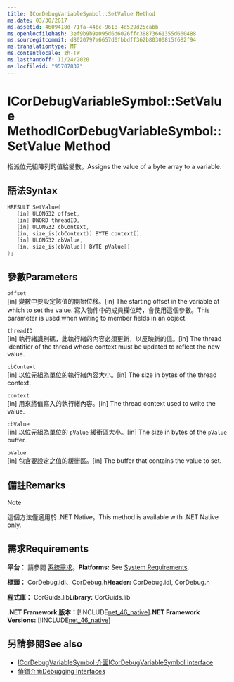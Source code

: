 ```yaml
---
title: ICorDebugVariableSymbol::SetValue Method
ms.date: 03/30/2017
ms.assetid: 4609418d-71fa-44bc-9618-4d529d25cabb
ms.openlocfilehash: 3ef9b9b9a095d6d6026ffc38873661355d660488
ms.sourcegitcommit: d8020797a6657d0fbbdff362b80300815f682f94
ms.translationtype: MT
ms.contentlocale: zh-TW
ms.lasthandoff: 11/24/2020
ms.locfileid: "95707837"
---
```

# <a name="icordebugvariablesymbolsetvalue-method"></a><span data-ttu-id="9bc8a-102">ICorDebugVariableSymbol::SetValue Method</span><span class="sxs-lookup"><span data-stu-id="9bc8a-102">ICorDebugVariableSymbol::SetValue Method</span></span>

<span data-ttu-id="9bc8a-103">指派位元組陣列的值給變數。</span><span class="sxs-lookup"><span data-stu-id="9bc8a-103">Assigns the value of a byte array to a variable.</span></span>  
  
## <a name="syntax"></a><span data-ttu-id="9bc8a-104">語法</span><span class="sxs-lookup"><span data-stu-id="9bc8a-104">Syntax</span></span>  
  
```cpp  
HRESULT SetValue(  
   [in] ULONG32 offset,  
   [in] DWORD threadID,  
   [in] ULONG32 cbContext,  
   [in, size_is(cbContext)] BYTE context[],  
   [in] ULONG32 cbValue,  
   [in, size_is(cbValue)] BYTE pValue[]  
);  
```  
  
## <a name="parameters"></a><span data-ttu-id="9bc8a-105">參數</span><span class="sxs-lookup"><span data-stu-id="9bc8a-105">Parameters</span></span>  

 `offset`  
 <span data-ttu-id="9bc8a-106">[in] 變數中要設定該值的開始位移。</span><span class="sxs-lookup"><span data-stu-id="9bc8a-106">[in] The starting offset in the variable at which to set the value.</span></span> <span data-ttu-id="9bc8a-107">寫入物件中的成員欄位時，會使用這個參數。</span><span class="sxs-lookup"><span data-stu-id="9bc8a-107">This parameter is used when writing to member fields in an object.</span></span>  
  
 `threadID`  
 <span data-ttu-id="9bc8a-108">[in] 執行緒識別碼，此執行緒的內容必須更新，以反映新的值。</span><span class="sxs-lookup"><span data-stu-id="9bc8a-108">[in] The thread identifier of the thread whose context must be updated to reflect the new value.</span></span>  
  
 `cbContext`  
 <span data-ttu-id="9bc8a-109">[in] 以位元組為單位的執行緒內容大小。</span><span class="sxs-lookup"><span data-stu-id="9bc8a-109">[in] The size in bytes of the thread context.</span></span>  
  
 `context`  
 <span data-ttu-id="9bc8a-110">[in] 用來將值寫入的執行緒內容。</span><span class="sxs-lookup"><span data-stu-id="9bc8a-110">[in] The thread context used to write the value.</span></span>  
  
 `cbValue`  
 <span data-ttu-id="9bc8a-111">[in] 以位元組為單位的 `pValue` 緩衝區大小。</span><span class="sxs-lookup"><span data-stu-id="9bc8a-111">[in] The size in bytes of the `pValue` buffer.</span></span>  
  
 `pValue`  
 <span data-ttu-id="9bc8a-112">[in] 包含要設定之值的緩衝區。</span><span class="sxs-lookup"><span data-stu-id="9bc8a-112">[in] The buffer that contains the value to set.</span></span>  
  
## <a name="remarks"></a><span data-ttu-id="9bc8a-113">備註</span><span class="sxs-lookup"><span data-stu-id="9bc8a-113">Remarks</span></span>  
  
> [!NOTE]
> <span data-ttu-id="9bc8a-114">這個方法僅適用於 .NET Native。</span><span class="sxs-lookup"><span data-stu-id="9bc8a-114">This method is available with .NET Native only.</span></span>  
  
## <a name="requirements"></a><span data-ttu-id="9bc8a-115">需求</span><span class="sxs-lookup"><span data-stu-id="9bc8a-115">Requirements</span></span>  

 <span data-ttu-id="9bc8a-116">**平台：** 請參閱 [系統需求](../../get-started/system-requirements.md)。</span><span class="sxs-lookup"><span data-stu-id="9bc8a-116">**Platforms:** See [System Requirements](../../get-started/system-requirements.md).</span></span>  
  
 <span data-ttu-id="9bc8a-117">**標頭：** CorDebug.idl、CorDebug.h</span><span class="sxs-lookup"><span data-stu-id="9bc8a-117">**Header:** CorDebug.idl, CorDebug.h</span></span>  
  
 <span data-ttu-id="9bc8a-118">**程式庫：** CorGuids.lib</span><span class="sxs-lookup"><span data-stu-id="9bc8a-118">**Library:** CorGuids.lib</span></span>  
  
 <span data-ttu-id="9bc8a-119">**.NET Framework 版本：**[!INCLUDE[net_46_native](../../../../includes/net-46-native-md.md)]</span><span class="sxs-lookup"><span data-stu-id="9bc8a-119">**.NET Framework Versions:** [!INCLUDE[net_46_native](../../../../includes/net-46-native-md.md)]</span></span>  
  
## <a name="see-also"></a><span data-ttu-id="9bc8a-120">另請參閱</span><span class="sxs-lookup"><span data-stu-id="9bc8a-120">See also</span></span>

- [<span data-ttu-id="9bc8a-121">ICorDebugVariableSymbol 介面</span><span class="sxs-lookup"><span data-stu-id="9bc8a-121">ICorDebugVariableSymbol Interface</span></span>](icordebugvariablesymbol-interface.md)
- [<span data-ttu-id="9bc8a-122">偵錯介面</span><span class="sxs-lookup"><span data-stu-id="9bc8a-122">Debugging Interfaces</span></span>](debugging-interfaces.md)
